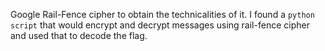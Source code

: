Google Rail-Fence cipher to obtain the technicalities of it. I found a `python script` that would encrypt and decrypt messages using rail-fence cipher and used that to decode the flag.
